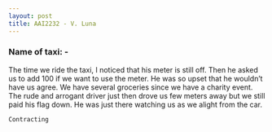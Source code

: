 ```yaml
---
layout: post
title: AAI2232 - V. Luna
---
```


### Name of taxi: -

The time we ride the taxi, I noticed that his meter is still off. Then he asked us to add 100 if we want to use the meter. He was so upset that he wouldn’t have us agree. We have several groceries since we have a charity event. The rude and arrogant driver just then drove us few meters away but we still paid his flag down. He was just there watching us as we alight from the car. 

```Contracting```

